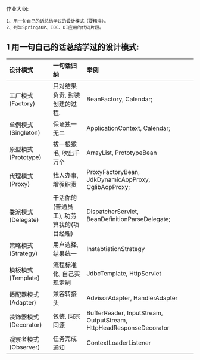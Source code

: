 作业大纲:

```
1、用一句自己的话总结学过的设计模式（要精准）。
2、列举SpringAOP、IOC、DI应用的代码片段。
```

## 1 用一句自己的话总结学过的设计模式:

| 设计模式 | 一句话归纳 | 举例 |
| :--- | :--- | :--- |
| 工厂模式\(Factory\) | 只对结果负责, 封装创建的过程. | BeanFactory, Calendar; |
| 单例模式\(Singleton\) | 保证独一无二 | ApplicationContext, Calendar; |
| 原型模式\(Prototype\) | 拔一根猴毛, 吹出千万个 | ArrayList, PrototypeBean |
| 代理模式\(Proxy\) | 找人办事, 增强职责 | ProxyFactoryBean, JdkDynamicAopProxy, CglibAopProxy; |
| 委派模式\(Delegate\) | 干活你的\(普通员工\), 功劳算我的\(项目经理\) | DispatcherServlet, BeanDefinitionParseDelegate; |
| 策略模式\(Strategy\) | 用户选择, 结果统一 | InstabtiationStrategy |
| 模板模式\(Template\) | 流程标准化, 自己实现定制 | JdbcTemplate, HttpServlet |
| 适配器模式\(Adapter\) | 兼容转接头 | AdvisorAdapter, HandlerAdapter |
| 装饰器模式\(Decorator\) | 包装, 同宗同源 | BufferReader, InputStream, OutputStream, HttpHeadResponseDecorator |
| 观察者模式\(Observer\) | 任务完成通知 | ContextLoaderListener |



